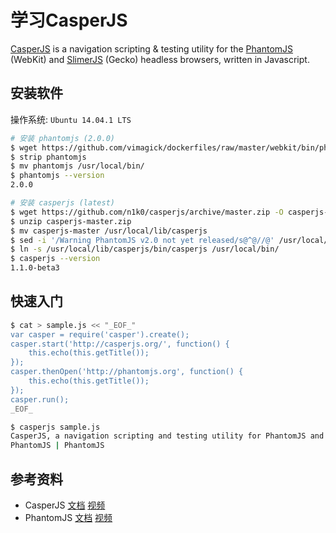 # 学习CasperJS

[CasperJS][1] is a navigation scripting & testing utility for the [PhantomJS][2]
(WebKit) and [SlimerJS][3] (Gecko) headless browsers, written in Javascript.

## 安装软件

操作系统: `Ubuntu 14.04.1 LTS`

```bash
# 安装 phantomjs (2.0.0)
$ wget https://github.com/vimagick/dockerfiles/raw/master/webkit/bin/phantomjs
$ strip phantomjs
$ mv phantomjs /usr/local/bin/
$ phantomjs --version
2.0.0

# 安装 casperjs (latest)
$ wget https://github.com/n1k0/casperjs/archive/master.zip -O casperjs-master.zip
$ unzip casperjs-master.zip
$ mv casperjs-master /usr/local/lib/casperjs
$ sed -i '/Warning PhantomJS v2.0 not yet released/s@^@//@' /usr/local/lib/casperjs/bin/bootstrap.js
$ ln -s /usr/local/lib/casperjs/bin/casperjs /usr/local/bin/
$ casperjs --version
1.1.0-beta3
```

## 快速入门

```bash
$ cat > sample.js << "_EOF_"
var casper = require('casper').create();
casper.start('http://casperjs.org/', function() {
    this.echo(this.getTitle());
});
casper.thenOpen('http://phantomjs.org', function() {
    this.echo(this.getTitle());
});
casper.run();
_EOF_

$ casperjs sample.js
CasperJS, a navigation scripting and testing utility for PhantomJS and SlimerJS
PhantomJS | PhantomJS
```

## 参考资料

- CasperJS [文档][4] [视频][5]
- PhantomJS [文档][6] [视频][7]

[1]: http://casperjs.org/
[2]: http://phantomjs.org/
[3]: http://slimerjs.org/
[4]: http://docs.casperjs.org/en/latest/index.html
[5]: https://www.youtube.com/watch?v=Kefil5tCL9o
[6]: http://phantomjs.org/documentation/
[7]: https://www.youtube.com/watch?v=OqEcn_6GBDI

